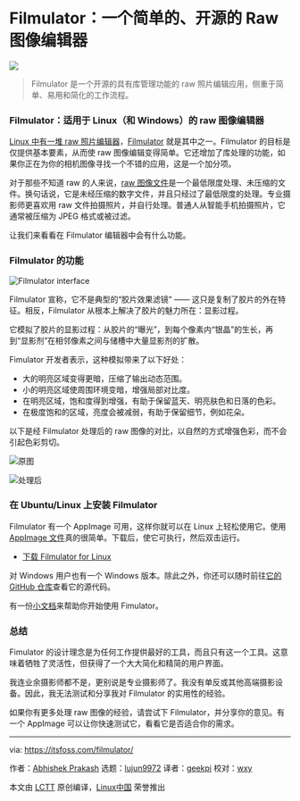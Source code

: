[#]: collector: (lujun9972)
[#]: translator: (geekpi)
[#]: reviewer: (wxy)
[#]: publisher: ( )
[#]: url: ( )
[#]: subject: (Filmulator is a Simple, Open Source, Raw Image Editor for Linux Desktop)
[#]: via: (https://itsfoss.com/filmulator/)
[#]: author: (Abhishek Prakash https://itsfoss.com/author/abhishek/)

Filmulator：一个简单的、开源的 Raw 图像编辑器
======

![](https://img.linux.net.cn/data/attachment/album/202102/15/100616o54wb5h4aqgmq4qe.jpg)

> Filmulator 是一个开源的具有库管理功能的 raw 照片编辑应用，侧重于简单、易用和简化的工作流程。

### Filmulator：适用于 Linux（和 Windows）的 raw 图像编辑器

[Linux 中有一堆 raw 照片编辑器][1]，[Filmulator][2] 就是其中之一。Filmulator 的目标是仅提供基本要素，从而使 raw 图像编辑变得简单。它还增加了库处理的功能，如果你正在为你的相机图像寻找一个不错的应用，这是一个加分项。

对于那些不知道 raw 的人来说，[raw 图像文件][3]是一个最低限度处理、未压缩的文件。换句话说，它是未经压缩的数字文件，并且只经过了最低限度的处理。专业摄影师更喜欢用 raw 文件拍摄照片，并自行处理。普通人从智能手机拍摄照片，它通常被压缩为 JPEG 格式或被过滤。

让我们来看看在 Filmulator 编辑器中会有什么功能。

### Filmulator 的功能

![Filmulator interface][4]

Filmulator 宣称，它不是典型的“胶片效果滤镜” —— 这只是复制了胶片的外在特征。相反，Filmulator 从根本上解决了胶片的魅力所在：显影过程。

它模拟了胶片的显影过程：从胶片的“曝光”，到每个像素内“银晶”的生长，再到“显影剂”在相邻像素之间与储槽中大量显影剂的扩散。

Fimulator 开发者表示，这种模拟带来了以下好处：

  * 大的明亮区域变得更暗，压缩了输出动态范围。
  * 小的明亮区域使周围环境变暗，增强局部对比度。
  * 在明亮区域，饱和度得到增强，有助于保留蓝天、明亮肤色和日落的色彩。
  * 在极度饱和的区域，亮度会被减弱，有助于保留细节，例如花朵。

以下是经 Filmulator 处理后的 raw 图像的对比，以自然的方式增强色彩，而不会引起色彩剪切。

![原图][5]

![处理后][10]

### 在 Ubuntu/Linux 上安装 Filmulator

Filmulator 有一个 AppImage 可用，这样你就可以在 Linux 上轻松使用它。使用 [AppImage 文件][6]真的很简单。下载后，使它可执行，然后双击运行。

- [下载 Filmulator for Linux][7]

对 Windows 用户也有一个 Windows 版本。除此之外，你还可以随时前往[它的 GitHub 仓库][8]查看它的源代码。

有一份[小文档][9]来帮助你开始使用 Fimulator。

### 总结

Fimulator 的设计理念是为任何工作提供最好的工具，而且只有这一个工具。这意味着牺牲了灵活性，但获得了一个大大简化和精简的用户界面。

我连业余摄影师都不是，更别说是专业摄影师了。我没有单反或其他高端摄影设备。因此，我无法测试和分享我对 Filmulator 的实用性的经验。

如果你有更多处理 raw 图像的经验，请尝试下 Filmulator，并分享你的意见。有一个 AppImage 可以让你快速测试它，看看它是否适合你的需求。

--------------------------------------------------------------------------------

via: https://itsfoss.com/filmulator/

作者：[Abhishek Prakash][a]
选题：[lujun9972][b]
译者：[geekpi](https://github.com/geekpi)
校对：[wxy](https://github.com/wxy)

本文由 [LCTT](https://github.com/LCTT/TranslateProject) 原创编译，[Linux中国](https://linux.cn/) 荣誉推出

[a]: https://itsfoss.com/author/abhishek/
[b]: https://github.com/lujun9972
[1]: https://itsfoss.com/raw-image-tools-linux/
[2]: https://filmulator.org/
[3]: https://www.findingtheuniverse.com/what-is-raw-in-photography/
[4]: https://i2.wp.com/itsfoss.com/wp-content/uploads/2021/02/Filmulate.jpg?resize=799%2C463&ssl=1
[5]: https://i1.wp.com/itsfoss.com/wp-content/uploads/2021/02/image-without-filmulator.jpeg?ssl=1
[6]: https://itsfoss.com/use-appimage-linux/
[7]: https://filmulator.org/download/
[8]: https://github.com/CarVac/filmulator-gui
[9]: https://github.com/CarVac/filmulator-gui/wiki
[10]: https://i1.wp.com/itsfoss.com/wp-content/uploads/2021/02/image-with-filmulator.jpeg?ssl=1